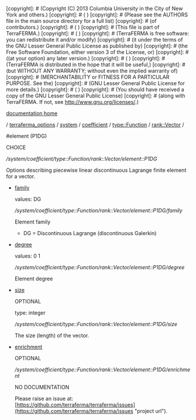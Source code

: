 [copyright]: # (Copyright (C) 2013 Columbia University in the City of New York and others.)
[copyright]: # ( )
[copyright]: # (Please see the AUTHORS file in the main source directory for a full list)
[copyright]: # (of contributors.)
[copyright]: # ( )
[copyright]: # (This file is part of TerraFERMA.)
[copyright]: # ( )
[copyright]: # (TerraFERMA is free software: you can redistribute it and/or modify)
[copyright]: # (it under the terms of the GNU Lesser General Public License as published by)
[copyright]: # (the Free Software Foundation, either version 3 of the License, or)
[copyright]: # ((at your option) any later version.)
[copyright]: # ( )
[copyright]: # (TerraFERMA is distributed in the hope that it will be useful,)
[copyright]: # (but WITHOUT ANY WARRANTY; without even the implied warranty of)
[copyright]: # (MERCHANTABILITY or FITNESS FOR A PARTICULAR PURPOSE. See the)
[copyright]: # (GNU Lesser General Public License for more details.)
[copyright]: # ( )
[copyright]: # (You should have received a copy of the GNU Lesser General Public License)
[copyright]: # (along with TerraFERMA. If not, see <http://www.gnu.org/licenses/>.)

[documentation home](https://github.com/terraferma/terraferma/wiki/Documentation)

/ [terraferma_options](../../../../../terraferma_options.md) / [system](../../../../system.md) / [coefficient](../../../coefficient.md) / [type::Function](../../type__Function.md) / [rank::Vector](../rank__Vector.md) /

#element (P1DG)

CHOICE 

*/system/coefficient/type::Function/rank::Vector/element::P1DG*

Options describing piecewise linear discontinuous Lagrange finite element for a vector.

* [family](element__P1DG/family.md "child")

    values: DG

    */system/coefficient/type::Function/rank::Vector/element::P1DG/family*

    Element family
    
    - DG = Discontinuous Lagrange (discontinuous Galerkin)

* [degree](element__P1DG/degree.md "child")

    values: 0 1

    */system/coefficient/type::Function/rank::Vector/element::P1DG/degree*

    Element degree

* [size](element__P1DG/size.md "child")

    OPTIONAL 

    type: integer

    */system/coefficient/type::Function/rank::Vector/element::P1DG/size*

    The size (length) of the vector.

* [enrichment](element__P1DG/enrichment.md "child")

    OPTIONAL 

    */system/coefficient/type::Function/rank::Vector/element::P1DG/enrichment*

    NO DOCUMENTATION

    Please raise an issue at: [https://github.com/terraferma/terraferma/issues](https://github.com/terraferma/terraferma/issues "project url").

[autogenerated]: # (This file was automatically generated from the schema file:/home/cwilson/repos/github/TerraFERMA/TerraFERMA/buckettools/schemas/element.rng.)

